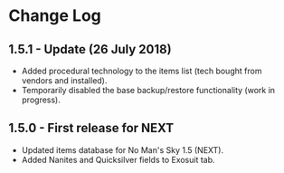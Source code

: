 # Change Log

## 1.5.1 - Update (26 July 2018)

- Added procedural technology to the items list (tech bought from vendors and installed).
- Temporarily disabled the base backup/restore functionality (work in progress).


## 1.5.0 - First release for NEXT

- Updated items database for No Man's Sky 1.5 (NEXT).
- Added Nanites and Quicksilver fields to Exosuit tab.

